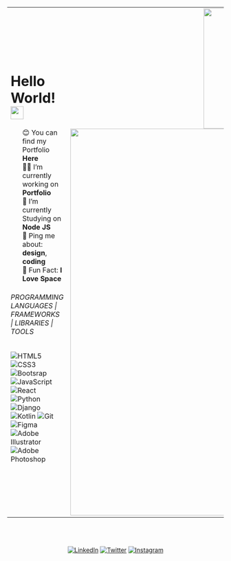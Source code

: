 <table>
  <tr>
    <td>
      <h1>Hello World! <img src="https://raw.githubusercontent.com/iampavangandhi/iampavangandhi/master/gifs/Hi.gif" width="30px"></h2>
</h1>
<ul style="list-style: none;">
  <li>😊 You can find my Portfolio <b>Here</b></li>
  <li>👨‍💻 I’m currently working on <b>Portfolio</b></li>
  <li>🌱 I’m currently Studying on <b>Node JS</b></li>
  <li>💬 Ping me about: <b>design</b>, <b>coding</b></li>
  <li>🔭 Fun Fact: <b>I Love Space</b></li>
</ul>
  
 ###### PROGRAMMING LANGUAGES | FRAMEWORKS | LIBRARIES | TOOLS </br>
![HTML5](https://img.shields.io/badge/-HTML5-000000?style=for-the-badge&logo=HTML5)
![CSS3](https://img.shields.io/badge/-CSS3-000000?style=for-the-badge&logo=CSS3)
![Bootsrap](https://img.shields.io/badge/-Bootstrap-000000?style=for-the-badge&logo=bootstrap)
![JavaScript](https://img.shields.io/badge/-JavaScript-000000?style=for-the-badge&logo=javascript)
![React](https://img.shields.io/badge/-React-000000?style=for-the-badge&logo=react)
![Python](https://img.shields.io/badge/-Python-000000?style=for-the-badge&logo=python)
![Django](https://img.shields.io/badge/-Django-000000?style=for-the-badge&logo=django)
![Kotlin](https://img.shields.io/badge/-Kotlin-000000?style=for-the-badge&logo=kotlin)
![Git](http://img.shields.io/badge/-Git-000000?style=for-the-badge&logo=Git)
![Figma](http://img.shields.io/badge/-Figma-000000?style=for-the-badge&logo=figma)
![Adobe Illustrator](https://img.shields.io/badge/-Adobe%20Illustrator-000000?style=for-the-badge&logo=Adobe%20Illustrator)
![Adobe Photoshop](https://img.shields.io/badge/-Photoshop-000000?style=for-the-badge&logo=Adobe%20Photoshop&logoColor=31A8FF&labelColor=000000)

</p>
      </td>   
     <td>
<div align=center>
  <a href="#" title="Trungquandev">
    <img width="280" src="https://github-readme-stats.vercel.app/api/top-langs/?username=Sonia-Uwamahoro&hide=c%23,powershell,Mathematica,Ruby,Objective-C,Objective-C%2b%2b,Cuda&title_color=ffffff&text_color=ffffff&icon_color=61dafb&bg_color=000000&langs_count=8&layout=compact&border_color=61dafb&hide_border=true" />
    <br/>
  </a>
  <a href="#" title="Trungquandev">
    <img width="900" src="https://github-readme-stats.vercel.app/api?username=Sonia-Uwamahoro&show_icons=true&theme=react&title_color=ffffff&bg_color=000000&border_color=ffffff&hide_border=true" />
  </a>
</div>
     </td>
   </tr>
</table>
<br/><br/><br/>

<div align="Center">
<a href="https://www.linkedin.com/in/saravananselvamohan/" target="_blank"><img src="https://img.shields.io/badge/LinkedIn-%230077B5.svg?&style=flat-square&logo=linkedin&logoColor=white" alt="LinkedIn"></a>
<a href="https://twitter.com/__Saravanan" target="_blank"><img src="https://img.shields.io/badge/-Twitter-1da1f2?style=flat-square&labelColor=1da1f2&logo=twitter&logoColor=white" alt="Twitter"></a>
<a href="https://www.instagram.com/saravananselvamohan/" target="_blank"><img src="https://img.shields.io/badge/Instagram-%23E4405F.svg?&style=flat-square&logo=instagram&logoColor=white" alt="Instagram"></a>


</div>
